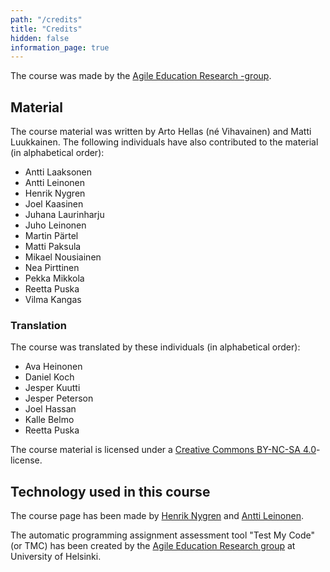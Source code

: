 ```yaml
---
path: "/credits"
title: "Credits"
hidden: false
information_page: true
---
```


The course was made by the [Agile Education Research -group](https://www.helsinki.fi/en/researchgroups/data-driven-education).

## Material

The course material was written by Arto Hellas (né Vihavainen) and
Matti Luukkainen. The following individuals have also contributed to the material (in alphabetical order):

* Antti Laaksonen
* Antti Leinonen
* Henrik Nygren
* Joel Kaasinen
* Juhana Laurinharju
* Juho Leinonen
* Martin Pärtel
* Matti Paksula
* Mikael Nousiainen
* Nea Pirttinen
* Pekka Mikkola
* Reetta Puska
* Vilma Kangas


### Translation

The course was translated by these individuals (in alphabetical order):

* Ava Heinonen
* Daniel Koch
* Jesper Kuutti
* Jesper Peterson
* Joel Hassan
* Kalle Belmo
* Reetta Puska


The course material is licensed under a [Creative Commons BY-NC-SA 4.0](https://creativecommons.org/licenses/by-nc-sa/4.0/deed.fi)-license.


## Technology used in this course

The course page has been made by [Henrik Nygren](https://github.com/nygrenh) and [Antti Leinonen](https://github.com/redande).

The automatic programming assignment assessment tool "Test My Code" (or TMC) has been created by the [Agile Education Research group](https://www.helsinki.fi/en/researchgroups/data-driven-education) at University of Helsinki.
